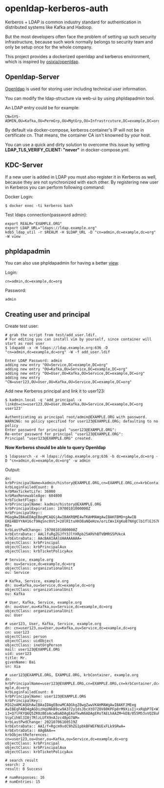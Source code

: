 # openldap-kerberos-auth

Kerberos + LDAP is common industry standard for authentication in distributed systems like Kafka and Hadoop.

But the most developers often face the problem of setting up such security infrastructure, because such work normally belongs to 
security team and only be setup once for the whole company. 

This project provides a dockerized openldap and kerberos environment, which is inspired by [osixia/openldap](https://hub.docker.com/r/osixia/openldap/).

## Openldap-Server

[Openldap](https://www.openldap.org/) is used for storing user including technical user information.

You can modify the ldap-structure via web-ui by using phpldapadmin tool.

An LDAP entry could be for example:

    CN=SYS-ADMIN,OU=Kafka,OU=PermGrp,OU=MgtGrp,OU=Infrastrcuture,DC=example,DC=org

By default via docker-compose, kerberos container's IP will not be in certificate cn. That means, the container CA isn't knowned by your host.

You can use a quick and dirty solution to overcome this issue by setting **LDAP_TLS_VERIFY_CLIENT: "never"** in docker-compose.yml. 


## KDC-Server
If a new user is added in LDAP you must also register it in Kerberos as well, because they are not synchronized with each other.
By registering new user in Kerberos you can perform following command:

Docker Login:

    $ docker exec -ti kerberos bash

Test ldaps connection(password admin):

    export REALM="EXAMPLE.ORG"
    export LDAP_URL="ldaps://ldap.example.org"
    kdb5_ldap_util -r $REALM -H $LDAP_URL -D "cn=admin,dc=example,dc=org" -W view

## phpldapadmin

You can also use phpldapadmin for having a better [view](http://localhost:8080). 

Login:

    cn=admin,dc=example,dc=org
Password:
    
    admin

## Creating user and principal

Create test user:

    # grab the script from test/add_user.ldif. 
    # For editing you can install vim by yourself, since container will start as root user
    $ ldapadd -x -H ldaps://ldap.example.org:636 -D "cn=admin,dc=example,dc=org" -W -f add_user.ldif
    
    Enter LDAP Password: admin
    adding new entry "OU=Service,DC=example,DC=org"
    adding new entry "OU=Kafka,OU=Service,DC=example,DC=org"
    adding new entry "OU=User,OU=Kafka,OU=Service,DC=example,DC=org"
    adding new entry "CN=user123,OU=User,OU=Kafka,OU=Service,DC=example,DC=org"    

Add new Kerberos principal and link it to user123:

    $ kadmin.local -q 'add_principal -x linkdn=cn=user123,OU=User,OU=Kafka,OU=Service,DC=example,DC=org user123'
    
    Authenticating as principal root/admin@EXAMPLE.ORG with password.
    WARNING: no policy specified for user123@EXAMPLE.ORG; defaulting to no policy
    Enter password for principal "user123@EXAMPLE.ORG":
    Re-enter password for principal "user123@EXAMPLE.ORG":
    Principal "user123@EXAMPLE.ORG" created.

**Now Kerberos should be able to query Openldap**

    $ ldapsearch -x -H ldaps://ldap.example.org:636 -b dc=example,dc=org -D "cn=admin,dc=example,dc=org" -w admin

Output:

    dn: krbPrincipalName=kadmin/history@EXAMPLE.ORG,cn=EXAMPLE.ORG,cn=krbContainer,dc=example,dc=org
    krbLoginFailedCount: 0
    krbMaxTicketLife: 36000
    krbMaxRenewableAge: 604800
    krbTicketFlags: 0
    krbPrincipalName: kadmin/history@EXAMPLE.ORG
    krbPrincipalExpiration: 19700101000000Z
    krbPrincipalKey:: MGagAwIBAaEDAgEBogMCAQGjAwIBAKRQME4wTKAHMAWgAwIBAKFBMD+gAwIB
    EKE4BDYYAH16cf9AqSnc0VtJ+28lR1tuXKO8aNQeHze/orLCWx1XgKoB7NXgClb1flEJS7HeFAf2v
    RE=
    krbLastPwdChange: 19700101000000Z
    krbExtraData:: AALlfuRgZGJfY3JlYXRpb25ARVhBTVBMRS5PUkcA
    krbExtraData:: AAcBAAIAAlUAAAAAAAA=
    objectClass: krbPrincipal
    objectClass: krbPrincipalAux
    objectClass: krbTicketPolicyAux
    
    # Service, example.org
    dn: ou=Service,dc=example,dc=org
    objectClass: organizationalUnit
    ou: Service
    
    # Kafka, Service, example.org
    dn: ou=Kafka,ou=Service,dc=example,dc=org
    objectClass: organizationalUnit
    ou: Kafka
    
    # User, Kafka, Service, example.org
    dn: ou=User,ou=Kafka,ou=Service,dc=example,dc=org
    objectClass: organizationalUnit
    ou: User
    
    # user123, User, Kafka, Service, example.org
    dn: cn=user123,ou=User,ou=Kafka,ou=Service,dc=example,dc=org
    cn: user123
    objectClass: person
    objectClass: uidObject
    objectClass: inetOrgPerson
    mail: user123@EXAMPLE.ORG
    uid: user123
    title: Mr.
    givenName: Bai
    sn: Xia
    
    # user123@EXAMPLE.ORG, EXAMPLE.ORG, krbContainer, example.org
    dn: krbPrincipalName=user123@EXAMPLE.ORG,cn=EXAMPLE.ORG,cn=krbContainer,dc=exa
    mple,dc=org
    krbLoginFailedCount: 0
    krbPrincipalName: user123@EXAMPLE.ORG
    krbPrincipalKey:: MIG2oAMCAQGhAwIBAaIDAgEBowMCAQGkgZ8wgZwwVKAHMAWgAwIBAKFJMEeg
    AwIBEqFABD4gAGDizHqUNkB9cw9A372y1dsJbcXtO7Z0V80KPFp8rM9XisIj+xRqbP7E+W78hy9wg
    i3+Q7lFKYQ6Q5ZR0zBEoAcwBaADAgEAoTkwN6ADAgERoTAELhAAZM+kEB/0S5M53vVQZ8uhVkTYMK
    VcpCihNl3I0j7RlzLUfX9nAJzc48pG7AM=
    krbLastPwdChange: 20210706160519Z
    krbExtraData:: AAI/f+Rgcm9vdC9hZG1pbkBFWEFNUExFLk9SRwA=
    krbExtraData:: AAgBAA==
    krbObjectReferences: cn=user123,ou=User,ou=Kafka,ou=Service,dc=example,dc=org
    objectClass: krbPrincipal
    objectClass: krbPrincipalAux
    objectClass: krbTicketPolicyAux
    
    # search result
    search: 2
    result: 0 Success
    
    # numResponses: 16
    # numEntries: 15
